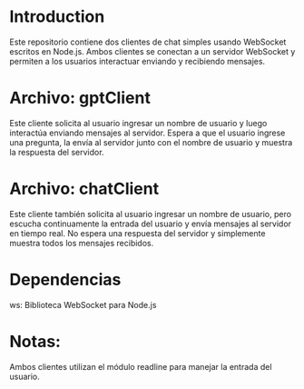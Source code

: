 # Introduction 
Este repositorio contiene dos clientes de chat simples usando WebSocket escritos en Node.js. Ambos clientes se conectan a un servidor WebSocket y permiten a los usuarios interactuar enviando y recibiendo mensajes.

# Archivo: gptClient
Este cliente solicita al usuario ingresar un nombre de usuario y luego interactúa enviando mensajes al servidor. Espera a que el usuario ingrese una pregunta, la envía al servidor junto con el nombre de usuario y muestra la respuesta del servidor.

# Archivo: chatClient
Este cliente también solicita al usuario ingresar un nombre de usuario, pero escucha continuamente la entrada del usuario y envía mensajes al servidor en tiempo real. No espera una respuesta del servidor y simplemente muestra todos los mensajes recibidos.

# Dependencias
ws: Biblioteca WebSocket para Node.js
# Notas:
Ambos clientes utilizan el módulo readline para manejar la entrada del usuario.